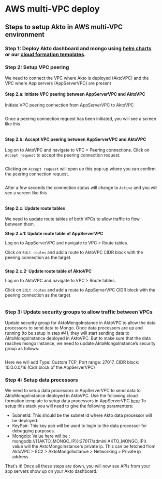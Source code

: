# AWS multi-VPC deploy

## Steps to setup Akto in AWS multi-VPC environment

### Step 1: Deploy Akto dashboard and mongo using [helm charts](./helm-deploy.md) or our [cloud formation templates](./aws-deploy.md).

### Step 2: Setup VPC peering

We need to connect the VPC where Akto is deployed (AktoVPC) and the VPC where App servers (AppServerVPC) are present

#### Step 2.a: Initiate VPC peering between AppServerVPC and AktoVPC

Initiate VPC peering connection from AppServerVPC to AktoVPC

<figure><img src="../.gitbook/assets/Create peering connection.png" alt=""><figcaption></figcaption></figure>

Once a peering connection request has been initiated, you will see a screen like this

<figure><img src="../.gitbook/assets/VPC Peering connection successful.png" alt=""><figcaption></figcaption></figure>

#### Step 2.b: Accept VPC peering between AppServerVPC and AktoVPC

Log on to AktoVPC and navigate to VPC > Peering connections. Click on `Accept request` to accept the peering connection request.

<figure><img src="../.gitbook/assets/VPC Peering connection accept 1.png" alt=""><figcaption></figcaption></figure>

Clicking on `Accept request` will open up this pop-up where you can confirm the peering connection request.

<figure><img src="../.gitbook/assets/VPC Peering connection accept 2.png" alt=""><figcaption></figcaption></figure>

After a few seconds the connection status will change to `Active` and you will see a screen like this

<figure><img src="../.gitbook/assets/VPC peering connections final page.png" alt=""><figcaption></figcaption></figure>

#### Step 2.c: Update route tables

We need to update route tables of both VPCs to allow traffic to flow between them.

**Step 2.c.1: Update route table of AppServerVPC**

Log on to AppServerVPC and navigate to VPC > Route tables.

Click on `Edit routes` and add a route to AktoVPC CIDR block with the peering connection as the target.

<figure><img src="../.gitbook/assets/Update RT 2.png" alt=""><figcaption></figcaption></figure>

**Step 2.c.2: Update route table of AktoVPC**

Log on to AktoVPC and navigate to VPC > Route tables.

Click on `Edit routes` and add a route to AppServerVPC CIDR block with the peering connection as the target.

<figure><img src="../.gitbook/assets/Update RT 1.png" alt=""><figcaption></figcaption></figure>

### Step 3: Update security groups to allow traffic between VPCs

Update security group for AktoMongoInstance in AktoVPC to allow the data processors to send data to Mongo. Once data processors are up and running (to be setup in step #4), they will start sending data to AktoMongoInstance deployed in AktoVPC. But to make sure that the data reaches mongo instance, we need to update AktoMongoInstance’s security group as follows:

<figure><img src="../.gitbook/assets/Update SG.png" alt=""><figcaption></figcaption></figure>

Here we will add Type: Custom TCP, Port range: 27017, CIDR block: 10.0.0.0/16 (Cidr block of the AppServerVPC)

### Step 4: Setup data processors

We need to setup data processors in AppServerVPC to send data to AktoMongoInstance deployed in AktoVPC. Use the following cloud formation template to setup data processors in AppServerVPC [here](https://akto-setup.s3.amazonaws.com/templates/data\_processing\_stack.yml) To setup this stack you will need to give the following paramenters:

* SubnetId: This should be the subnet id where Akto data processor will be deployed.
* KeyPair: This key pair will be used to login to the data processor for debugging purposes.
* MongoIp: Value here will be : mongodb://\{{AKTO\_MONGO\_IP\}}:27017/admini AKTO\_MONGO\_IP’s value will the AktoMongoInstance's private ip. This can be fetched from AktoVPC > EC2 > AktoMongoInstance > Networking > Private ip address.

That's it! Once all these steps are down, you will now see APIs from your app servers show up on your Akto dashboard.
